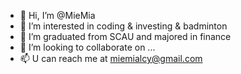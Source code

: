 - 👋 Hi, I’m @MieMia
- 👀 I’m interested in coding & investing & badminton
- 🌱 I’m graduated from SCAU and majored in finance
- 💞️ I’m looking to collaborate on ...
- 📫 U can reach me at miemialcy@gmail.com

<!---
MieMia/MieMia is a ✨ special ✨ repository because its `README.md` (this file) appears on your GitHub profile.
You can click the Preview link to take a look at your changes.
--->
